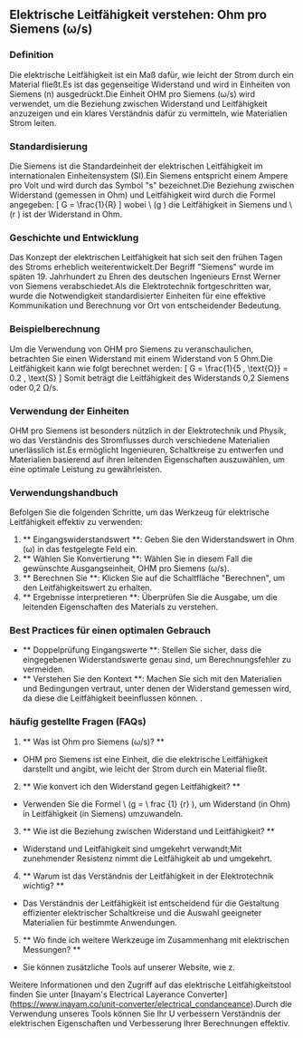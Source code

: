 ## Elektrische Leitfähigkeit verstehen: Ohm pro Siemens (ω/s)

### Definition
Die elektrische Leitfähigkeit ist ein Maß dafür, wie leicht der Strom durch ein Material fließt.Es ist das gegenseitige Widerstand und wird in Einheiten von Siemens (n) ausgedrückt.Die Einheit OHM pro Siemens (ω/s) wird verwendet, um die Beziehung zwischen Widerstand und Leitfähigkeit anzuzeigen und ein klares Verständnis dafür zu vermitteln, wie Materialien Strom leiten.

### Standardisierung
Die Siemens ist die Standardeinheit der elektrischen Leitfähigkeit im internationalen Einheitensystem (SI).Ein Siemens entspricht einem Ampere pro Volt und wird durch das Symbol "s" bezeichnet.Die Beziehung zwischen Widerstand (gemessen in Ohm) und Leitfähigkeit wird durch die Formel angegeben:
\[ G = \frac{1}{R} \]
wobei \ (g \) die Leitfähigkeit in Siemens und \ (r \) ist der Widerstand in Ohm.

### Geschichte und Entwicklung
Das Konzept der elektrischen Leitfähigkeit hat sich seit den frühen Tagen des Stroms erheblich weiterentwickelt.Der Begriff "Siemens" wurde im späten 19. Jahrhundert zu Ehren des deutschen Ingenieurs Ernst Werner von Siemens verabschiedet.Als die Elektrotechnik fortgeschritten war, wurde die Notwendigkeit standardisierter Einheiten für eine effektive Kommunikation und Berechnung vor Ort von entscheidender Bedeutung.

### Beispielberechnung
Um die Verwendung von OHM pro Siemens zu veranschaulichen, betrachten Sie einen Widerstand mit einem Widerstand von 5 Ohm.Die Leitfähigkeit kann wie folgt berechnet werden:
\[ G = \frac{1}{5 \, \text{Ω}} = 0.2 \, \text{S} \]
Somit beträgt die Leitfähigkeit des Widerstands 0,2 Siemens oder 0,2 Ω/s.

### Verwendung der Einheiten
OHM pro Siemens ist besonders nützlich in der Elektrotechnik und Physik, wo das Verständnis des Stromflusses durch verschiedene Materialien unerlässlich ist.Es ermöglicht Ingenieuren, Schaltkreise zu entwerfen und Materialien basierend auf ihren leitenden Eigenschaften auszuwählen, um eine optimale Leistung zu gewährleisten.

### Verwendungshandbuch
Befolgen Sie die folgenden Schritte, um das Werkzeug für elektrische Leitfähigkeit effektiv zu verwenden:
1. ** Eingangswiderstandswert **: Geben Sie den Widerstandswert in Ohm (ω) in das festgelegte Feld ein.
2. ** Wählen Sie Konvertierung **: Wählen Sie in diesem Fall die gewünschte Ausgangseinheit, OHM pro Siemens (ω/s).
3. ** Berechnen Sie **: Klicken Sie auf die Schaltfläche "Berechnen", um den Leitfähigkeitswert zu erhalten.
4. ** Ergebnisse interpretieren **: Überprüfen Sie die Ausgabe, um die leitenden Eigenschaften des Materials zu verstehen.

### Best Practices für einen optimalen Gebrauch
- ** Doppelprüfung Eingangswerte **: Stellen Sie sicher, dass die eingegebenen Widerstandswerte genau sind, um Berechnungsfehler zu vermeiden.
- ** Verstehen Sie den Kontext **: Machen Sie sich mit den Materialien und Bedingungen vertraut, unter denen der Widerstand gemessen wird, da diese die Leitfähigkeit beeinflussen können.
.

### häufig gestellte Fragen (FAQs)

1. ** Was ist Ohm pro Siemens (ω/s)? **
- OHM pro Siemens ist eine Einheit, die die elektrische Leitfähigkeit darstellt und angibt, wie leicht der Strom durch ein Material fließt.

2. ** Wie konvert ich den Widerstand gegen Leitfähigkeit? **
- Verwenden Sie die Formel \ (g = \ frac {1} {r} \), um Widerstand (in Ohm) in Leitfähigkeit (in Siemens) umzuwandeln.

3. ** Wie ist die Beziehung zwischen Widerstand und Leitfähigkeit? **
- Widerstand und Leitfähigkeit sind umgekehrt verwandt;Mit zunehmender Resistenz nimmt die Leitfähigkeit ab und umgekehrt.

4. ** Warum ist das Verständnis der Leitfähigkeit in der Elektrotechnik wichtig? **
- Das Verständnis der Leitfähigkeit ist entscheidend für die Gestaltung effizienter elektrischer Schaltkreise und die Auswahl geeigneter Materialien für bestimmte Anwendungen.

5. ** Wo finde ich weitere Werkzeuge im Zusammenhang mit elektrischen Messungen? **
- Sie können zusätzliche Tools auf unserer Website, wie z.

Weitere Informationen und den Zugriff auf das elektrische Leitfähigkeitstool finden Sie unter [Inayam's Electrical Layerance Converter] (https://www.inayam.co/unit-converter/electrical_condanceance).Durch die Verwendung unseres Tools können Sie Ihr U verbessern Verständnis der elektrischen Eigenschaften und Verbesserung Ihrer Berechnungen effektiv.